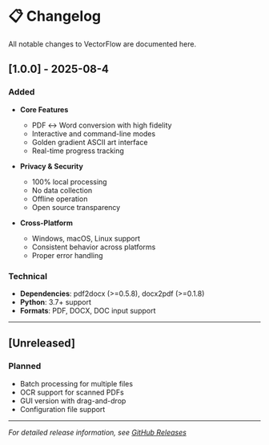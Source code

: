 # 📋 Changelog

All notable changes to VectorFlow are documented here.

## [1.0.0] - 2025-08-4

###  Added
- **Core Features**
  - PDF ↔ Word conversion with high fidelity
  - Interactive and command-line modes
  - Golden gradient ASCII art interface
  - Real-time progress tracking

- **Privacy & Security**
  - 100% local processing
  - No data collection
  - Offline operation
  - Open source transparency

- **Cross-Platform**
  - Windows, macOS, Linux support
  - Consistent behavior across platforms
  - Proper error handling

###  Technical
- **Dependencies**: pdf2docx (>=0.5.8), docx2pdf (>=0.1.8)
- **Python**: 3.7+ support
- **Formats**: PDF, DOCX, DOC input support

---

## [Unreleased]

###  Planned
- Batch processing for multiple files
- OCR support for scanned PDFs
- GUI version with drag-and-drop
- Configuration file support

---

*For detailed release information, see [GitHub Releases](https://github.com/NVX-11/vectorflow/releases)*